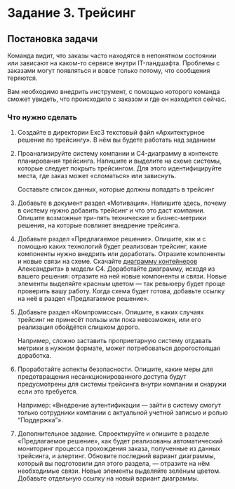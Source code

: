 # Задание 3. Трейсинг
## Постановка задачи
Команда видит, что заказы часто находятся в непонятном состоянии или зависают на каком-то сервисе внутри IT-ландшафта. Проблемы с заказами могут появляться и вовсе только потому, что сообщения теряются.

Вам необходимо внедрить инструмент, с помощью которого команда сможет увидеть, что происходило с заказом и где он находится сейчас.

### Что нужно сделать
 1. Создайте в директории Exc3 текстовый файл «Архитектурное решение по трейсингу». В нём вы будете работать над заданием
 1. Проанализируйте систему компании и C4-диаграмму в контексте планирования трейсинга. Напишите и выделите на схеме системы, которые следует покрыть трейсингом. Для этого идентифицируйте места, где заказ может «сломаться» или зависнуть.
    
    Составьте список данных, которые должны попадать в трейсинг
 
 1. Добавьте в документ раздел «Мотивация». Напишите здесь, почему в систему нужно добавить трейсинг и что это даст компании. Опишите возможные три-пять технические и бизнес-метрики решения, на которые повлияет внедрение трейсинга.
 
 1. Добавьте раздел «Предлагаемое решение». Опишите, как и с помощью каких технологий будет реализован трейсинг, какие компоненты нужно внедрить или доработать. Отразите компоненты и новые связи на схеме. Скачайте [диаграмму контейнеров](https://code.s3.yandex.net/software-architect/jewerly_c4_model.drawio?etag=3fd9b7afd2890dfd40ae2217e418e9fa) Александрита» в модели C4. Доработайте диаграмму, исходя из вашего решения: отразите на ней новые компоненты и связи. Новые элементы выделяйте красным цветом — так ревьюеру будет проще проверить вашу работу. Когда схема будет готова, добавьте ссылку на неё в раздел «Предлагаемое решение».
 
 1. Добавьте раздел «Компромиссы». Опишите, в каких случаях трейсинг не принесёт пользы или пока невозможен, или его реализация обойдётся слишком дорого.
 
    Например, сложно заставить проприетарную систему отдавать метрики в нужном формате, может потребоваться дорогостоящая доработка.
 
 1. Проработайте аспекты безопасности. Опишите, какие меры для предотвращения несанкционированного доступа будут предусмотрены для системы трейсинга внутри компании и снаружи если это требуется.
 
    Например: «Внедрение аутентификации — зайти в систему смогут только сотрудники компании с актуальной учетной записью и ролью “Поддержка”».
 
 1. Дополнительное задание. Спроектируйте и опишите в разделе «Предлагаемое решение», как будет реализованы автоматический мониторинг процесса прохождения заказа, полученные из данных трейсинга, и алертинг. Обновите последний вариант диаграммы, который вы подготовили для этого раздела, — отразите на нём необходимые связи. Новые элементы выделяйте зелёным цветом. Добавьте отдельную ссылку на новый вариант диаграммы.